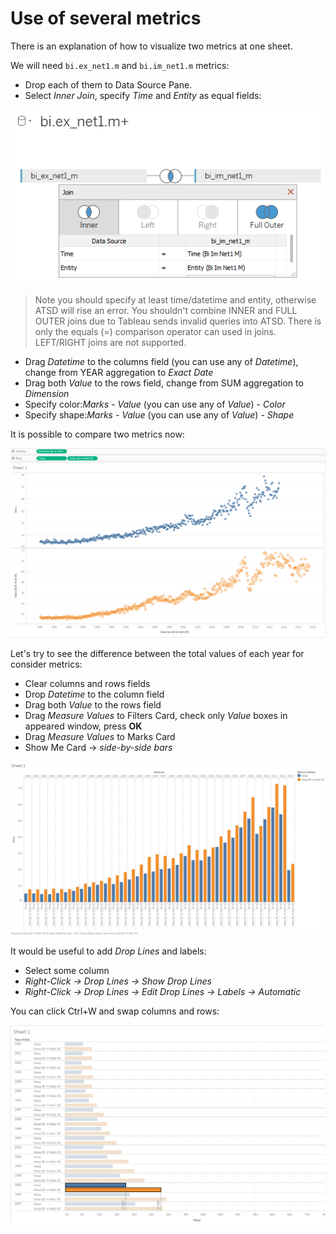 # Use of several metrics

There is an explanation of how to visualize two metrics at one sheet.

We will need `bi.ex_net1.m` and `bi.im_net1.m` metrics:

- Drop each of them to Data Source Pane.
- Select _Inner Join_, specify _Time_ and _Entity_ as equal fields:

![](images/join_inner.png)

> Note you should specify at least time/datetime and entity, otherwise ATSD will rise an error.
> You shouldn't combine INNER and FULL OUTER joins due to Tableau sends invalid queries into ATSD.
> There is only the equals (=) comparison operator can used in  joins.
> LEFT/RIGHT joins are not supported.

- Drag _Datetime_ to the columns field (you can use any of _Datetime_), change from YEAR aggregation to _Exact Date_ 
- Drag both _Value_ to the rows field, change from SUM aggregation to _Dimension_
- Specify color:_Marks_ - _Value_ (you can use any of _Value_) - _Color_
- Specify shape:_Marks_ - _Value_ (you can use any of _Value_) - _Shape_

It is possible to compare two metrics now:

![](images/two_metrcS.png)

Let's try to see the difference between the total values of each year for consider metrics:

- Clear columns and rows fields
- Drop _Datetime_ to the column field
- Drag both _Value_ to the rows field
- Drag _Measure Values_ to Filters Card, check only _Value_ boxes in appeared window, press **OK**
- Drag _Measure Values_ to Marks Card
- Show Me Card -> _side-by-side bars_ 

![](images/Sheet.png)

It would be useful to add _Drop Lines_ and labels:

- Select some column
- _Right-Click -> Drop Lines -> Show Drop Lines_
- _Right-Click -> Drop Lines -> Edit Drop Lines -> Labels -> Automatic_

You can click Ctrl+W and swap columns and rows:

![](images/drop_lines_and_labels.png)